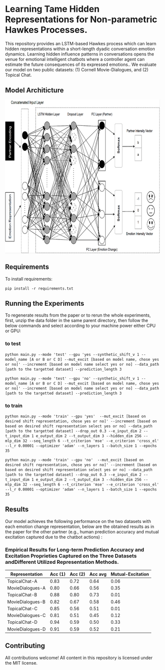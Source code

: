 #  Learning Tame Hidden Representations for Non-parametric Hawkes Processes.


This repository provides an LSTM-based Hawkes process which can learn hidden representations within a short-length dyadic conversation emotion dynamics. Learning hidden influence patterns in conversations opens the venue for emotional intelligent chatbots where a controller agent can estimate the future consequences of its expressed emotions.. We evaluate our model on two public datasets: (1) Cornell Movie-Dialogues, and (2) Topical Chat. 


## Model Architicture
<img src="fig_arc.PNG" width="800" height="500">


## Requirements

To install requirements:

```setup
pip install -r requirements.txt
```

## Running the Experiments

To regenerate results from the paper or to rerun the whole experiments, first, unzip the data folder in the same parent directory, then follow the below commands and select according to your machine power either CPU or GPU:

### to test
```
python main.py --mode 'test' --gpu 'yes --synthetic_shift_v 1 --model_name [A or B or C D] --mut_excit [based on model name, chose yes or no]' --increment [based on model name select yes or no] --data_path [path to the targetted dataset] --prediction_length 3
```
```
python main.py --mode 'test' --gpu 'no' --synthetic_shift_v 1 --model_name [A or B or C D] --mut_excit [based on model name, chose yes or no]' --increment [based on model name select yes or no] --data_path [path to the targetted dataset] --prediction_length 3

```
### to train
```
python main.py --mode 'train' --gpu 'yes'  --mut_excit [based on desired shift representation, chose yes or no]' --increment [based on based on desired shift representation select yes or no] --data_path [path to the targetted dataset] --drop_out 0.3 --e_input_dim 2 --t_input_dim 1 e_output_dim 2 --t_output_dim 3 --hidden_dim 256 --mlp_dim 32 --seq_length 6 --t_criterion 'mse' --e_criterion 'cross_el' --l_r 0.00001 --optimizer 'adam' --n_layers 1 --batch_size 1 --epochs 35
```
```
python main.py --mode 'train' --gpu 'no'  --mut_excit [based on desired shift representation, chose yes or no]' --increment [based on based on desired shift representation select yes or no] --data_path [path to the targetted dataset] --drop_out 0.3 --e_input_dim 2 --t_input_dim 1 e_output_dim 2 --t_output_dim 3 --hidden_dim 256 --mlp_dim 32 --seq_length 6 --t_criterion 'mse' --e_criterion 'cross_el' --l_r 0.00001 --optimizer 'adam' --n_layers 1 --batch_size 1 --epochs 35

```


## Results

Our model achieves the following performance on the two datasets with each emotion change representation, below are the obtained results as in the paper for the other partner (e.g., human prediction accuracy and mutual excitation captured due to the chatbot actions) :

###  Empirical Results for Long-term Prediction Accuracy and Excitation Proprieties Captured on the Three Datasets andDifferent Utilized Representation Methods.


Representation| Acc (1) | Acc (2) | Acc avg | Mutual-Excitation|
| ------------------ |---------------- | -------------- | ------------------ |---------------- |
|TopicalChat-A|0.83|0.72|0.64|0.06|
|MovieDialogues-A|0.80|0.66|0.56|0.35|
|TopicalChat-B|0.88|0.80|0.73|0.01|
|MovieDialogues-B|0.82|0.67|0.58|0.46|
|TopicalChat-C|0.85|0.56|0.51|0.01|
|MovieDialogues-C|0.81|0.51|0.45|0.12|
|TopicalChat-D|0.94|0.59|0.50|0.33|
|MovieDialogues-D|0.91|0.59|0.52|0.21|


## Contributing
All contributions welcome! All content in this repository is licensed under the MIT license.




